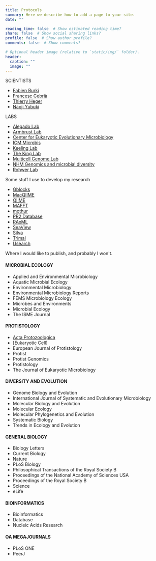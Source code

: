 ```yaml
---
title: Protocols
summary: Here we describe how to add a page to your site.
date: ""

reading_time: false  # Show estimated reading time?
share: false  # Show social sharing links?
profile: false  # Show author profile?
comments: false  # Show comments?

# Optional header image (relative to `static/img/` folder).
header:
  caption: ""
  image: ""
---
```


SCIENTISTS

*   [Fabien Burki](http://www.fabienburki.net/)
*   [Francesc Cebrià](http://regenerationinnature.wordpress.com/)
*   [Thierry Heger](https://sites.google.com/site/hegerthierry/)
*   [Naoji Yubuki](https://sites.google.com/site/naojiyubuki/)

LABS

*   [Alegado Lab](http://alegadolab.org/)
*   [Armbrust Lab](http://armbrustlab.ocean.washington.edu/)
*   [Center for Eukaryotic Evolutionary Microbiology](http://projects.exeter.ac.uk/ceem/)
*   [ICM Microbis](http://www.icm.csic.es/bio/projects/icmicrobis/)
*   [Keeling Lab](http://www3.botany.ubc.ca/keeling/)
*   [The King Lab](http://kinglab.berkeley.edu/)
*   [Multicell Genome Lab](http://www.multicellgenome.com/)
*   [NHM Genomics and microbial diversity](http://www.nhm.ac.uk/research-curation/life-sciences/genomics-microbial-diversity/index.html)
*   [Rohwer Lab](http://phuckitphage.org/)

Some stuff I use to develop my research

*   [Gblocks](http://molevol.cmima.csic.es/castresana/Gblocks.html)
*   [MacQIIME](http://www.wernerlab.org/software/macqiime)
*   [QIIME](http://qiime.org/)
*   [MAFFT](http://mafft.cbrc.jp/alignment/software/)
*   [mothur](http://www.mothur.org/)
*   [PR2 Database](http://ssu-rrna.org/)
*   [RAxML](http://www.exelixis-lab.org/)
*   [SeaView](http://doua.prabi.fr/software/seaview)
*   [Silva](http://www.arb-silva.de/)
*   [Trimal](http://trimal.cgenomics.org/)
*   [Usearch](http://drive5.com/usearch/)

Where I would like to publish, and probably I won't.

#### MICROBIAL ECOLOGY

*   Applied and Environmental Microbiology
*   Aquatic Microbial Ecology
*   Environmental Microbiology
*   Environmental Microbiology Reports
*   FEMS Microbiology Ecology
*   Microbes and Environments
*   Microbial Ecology
*   The ISME Journal

#### PROTISTOLOGY

*   [Acta Protozoologica](link)
*   [Eukaryotic Cell]
*   European Journal of Protistology
*   Protist
*   Protist Genomics
*   Protistology
*   The Journal of Eukaryotic Microbiology

#### DIVERSITY AND EVOLUTION

*   Genome Biology and Evolution
*   International Journal of Systematic and Evolutionary Microbiology
*   Molecular Biology and Evolution
*   Molecular Ecology
*   Molecular Phylogenetics and Evolution
*   Systematic Biology
*   Trends in Ecology and Evolution

#### GENERAL BIOLOGY

*   Biology Letters
*   Current Biology
*   Nature
*   PLoS Biology
*   Philosophical Transactions of the Royal Society B
*   Proceedings of the National Academy of Sciences USA
*   Proceedings of the Royal Society B
*   Science
*   eLife

#### BIOINFORMATICS

*   Bioinformatics
*   Database
*   Nucleic Acids Research

#### OA MEGAJOURNALS

*   PLoS ONE
*   PeerJ
